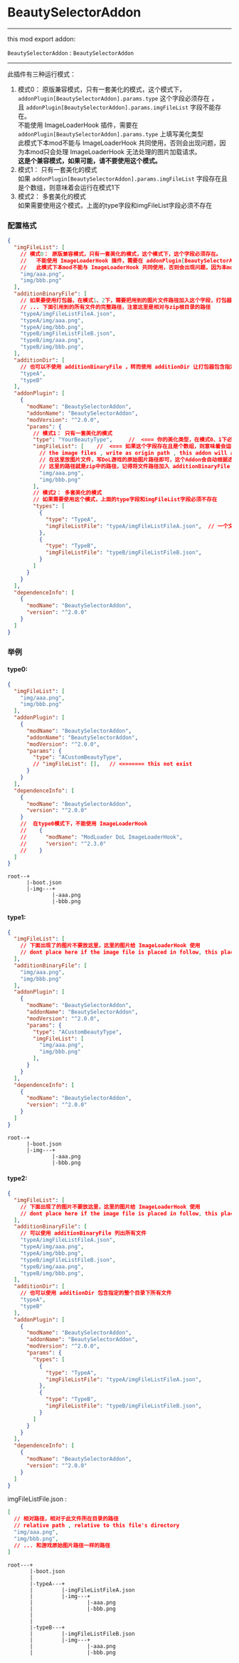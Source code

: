 
# BeautySelectorAddon

---

this mod export addon:

`BeautySelectorAddon` : `BeautySelectorAddon`

---

此插件有三种运行模式：
1. 模式0： 原版兼容模式，只有一套美化的模式，这个模式下，`addonPlugin[BeautySelectorAddon].params.type` 这个字段必须存在 ，   
   且 `addonPlugin[BeautySelectorAddon].params.imgFileList` 字段不能存在。   
   不能使用 ImageLoaderHook 插件，需要在 `addonPlugin[BeautySelectorAddon].params.type` 上填写美化类型   
   此模式下本mod不能与 ImageLoaderHook 共同使用，否则会出现问题，因为本mod只会处理 ImageLoaderHook 无法处理的图片加载请求。   
   **这是个兼容模式，如果可能，请不要使用这个模式。**   
2. 模式1： 只有一套美化的模式   
   如果 `addonPlugin[BeautySelectorAddon].params.imgFileList` 字段存在且是个数组，则意味着会运行在模式1下   
3. 模式2： 多套美化的模式   
   如果需要使用这个模式，上面的type字段和imgFileList字段必须不存在   



### 配置格式

```json lines
{
  "imgFileList": [
    // 模式0： 原版兼容模式，只有一套美化的模式，这个模式下，这个字段必须存在。
    //   不能使用 ImageLoaderHook 插件，需要在 addonPlugin[BeautySelectorAddon].params.type 上填写美化类型
    //   此模式下本mod不能与 ImageLoaderHook 共同使用，否则会出现问题，因为本mod只会处理 ImageLoaderHook 无法处理的图片加载请求
    "img/aaa.png",
    "img/bbb.png"
  ],
  "additionBinaryFile": [
    // 如果要使用打包器，在模式1、2下，需要把用到的图片文件路径加入这个字段，打包器会自动把这些文件打包到zip中，这里不要列出imgFileList出现的文件
    // ... 下面引用到的所有文件的完整路径，注意这里是相对与zip根目录的路径
    "typeA/imgFileListFileA.json",
    "typeA/img/aaa.png",
    "typeA/img/bbb.png",
    "typeB/imgFileListFileB.json",
    "typeB/img/aaa.png",
    "typeB/img/bbb.png",
  ],
  "additionDir": [
    // 也可以不使用 additionBinaryFile ，转而使用 additionDir 让打包器包含指定的整个目录下所有文件
    "typeA",
    "typeB"
  ],
  "addonPlugin": [
    {
      "modName": "BeautySelectorAddon",
      "addonName": "BeautySelectorAddon",
      "modVersion": "^2.0.0",
      "params": {
        // 模式1： 只有一套美化的模式
        "type": "YourBeautyType",     //  <=== 你的美化类型，在模式0、1下必须填写
        "imgFileList": [    //  <=== 如果这个字段存在且是个数组，则意味着会运行在模式1下
          // the image files , write as origin path , this addon will auto select it
          // 在这里放图片文件，写DoL游戏的原始图片路径即可，这个Addon会自动根据选择的美化版本选择使用哪个mod中的图片
          // 这里的路径就是zip中的路径，记得将文件路径加入 additionBinaryFile
          "img/aaa.png",
          "img/bbb.png"
        ],
        // 模式2： 多套美化的模式
        // 如果需要使用这个模式，上面的type字段和imgFileList字段必须不存在
        "types": [
          {
            "type": "TypeA",
            "imgFileListFile": "typeA/imgFileListFileA.json",  // 一个文件，里面是一个数组，数组中的每个元素是一个图片文件的路径
          },
          {
            "type": "TypeB",
            "imgFileListFile": "typeB/imgFileListFileB.json",
          }
        ]
      }
    }
  ],
  "dependenceInfo": [
    {
      "modName": "BeautySelectorAddon",
      "version": "^2.0.0"
    }
  ]
}
```



### 举例


#### type0:

```json lines
{
  "imgFileList": [
    "img/aaa.png",
    "img/bbb.png"
  ],
  "addonPlugin": [
    {
      "modName": "BeautySelectorAddon",
      "addonName": "BeautySelectorAddon",
      "modVersion": "^2.0.0",
      "params": {
        "type": "ACustomBeautyType",
        // "imgFileList": [],   // <======= this not exist
      }
    }
  ],
  "dependenceInfo": [
    {
      "modName": "BeautySelectorAddon",
      "version": "^2.0.0"
    }
    //  在type0模式下，不能使用 ImageLoaderHook
    //    {
    //      "modName": "ModLoader DoL ImageLoaderHook",
    //      "version": "^2.3.0"
    //    }
  ]
}
```

```
root--+
      |-boot.json
      |-img---+
              |-aaa.png
              |-bbb.png
```

#### type1:

```json lines
{
  "imgFileList": [
    // 下面出现了的图片不要放这里，这里的图片给 ImageLoaderHook 使用
    // dont place here if the image file is placed in follow, this place are used by ImageLoaderHook
  ],
  "additionBinaryFile": [
    "img/aaa.png",
    "img/bbb.png"
  ],
  "addonPlugin": [
    {
      "modName": "BeautySelectorAddon",
      "addonName": "BeautySelectorAddon",
      "modVersion": "^2.0.0",
      "params": {
        "type": "ACustomBeautyType",
        "imgFileList": [
          "img/aaa.png",
          "img/bbb.png"
        ],
      }
    }
  ],
  "dependenceInfo": [
    {
      "modName": "BeautySelectorAddon",
      "version": "^2.0.0"
    }
  ]
}
```

```
root--+
      |-boot.json
      |-img---+
              |-aaa.png
              |-bbb.png
```

#### type2:

```json lines
{
  "imgFileList": [
    // 下面出现了的图片不要放这里，这里的图片给 ImageLoaderHook 使用
    // dont place here if the image file is placed in follow, this place are used by ImageLoaderHook
  ],
  "additionBinaryFile": [
    // 可以使用 additionBinaryFile 列出所有文件
    "typeA/imgFileListFileA.json",
    "typeA/img/aaa.png",
    "typeA/img/bbb.png",
    "typeB/imgFileListFileB.json",
    "typeB/img/aaa.png",
    "typeB/img/bbb.png",
  ],
  "additionDir": [
    // 也可以使用 additionDir 包含指定的整个目录下所有文件
    "typeA",
    "typeB"
  ],
  "addonPlugin": [
    {
      "modName": "BeautySelectorAddon",
      "addonName": "BeautySelectorAddon",
      "modVersion": "^2.0.0",
      "params": {
        "types": [
          {
            "type": "TypeA",
            "imgFileListFile": "typeA/imgFileListFileA.json",
          },
          {
            "type": "TypeB",
            "imgFileListFile": "typeB/imgFileListFileB.json",
          }
        ]
      }
    }
  ],
  "dependenceInfo": [
    {
      "modName": "BeautySelectorAddon",
      "version": "^2.0.0"
    }
  ]
}
```

imgFileListFile.json :

```json lines
[  
  // 相对路径，相对于此文件所在目录的路径
  // relative path , relative to this file's directory
  "img/aaa.png",
  "img/bbb.png",
  // ... 和游戏原始图片路径一样的路径
]
```

```
root---+
       |-boot.json
       |
       |-typeA---+
       |         |-imgFileListFileA.json 
       |         |-img---+
       |                 |-aaa.png
       |                 |-bbb.png
       |
       |
       |-typeB---+
       |         |-imgFileListFileB.json 
       |         |-img---+
       |                 |-aaa.png
       |                 |-bbb.png

```
